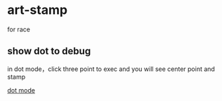 # art-stamp
for race

## show dot to debug
in dot mode，click three point to exec 
and you will see center point and stamp

[dot mode](https://buddalee.github.io/art-stamp/?dot)


